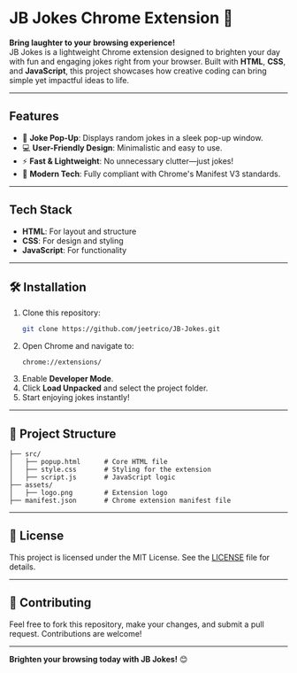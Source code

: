 # JB Jokes Chrome Extension 🎉  

**Bring laughter to your browsing experience!**  
JB Jokes is a lightweight Chrome extension designed to brighten your day with fun and engaging jokes right from your browser. Built with **HTML**, **CSS**, and **JavaScript**, this project showcases how creative coding can bring simple yet impactful ideas to life.  

---

## Features  
- 🌟 **Joke Pop-Up**: Displays random jokes in a sleek pop-up window.  
- 💻 **User-Friendly Design**: Minimalistic and easy to use.  
- ⚡ **Fast & Lightweight**: No unnecessary clutter—just jokes!  
- 📖 **Modern Tech**: Fully compliant with Chrome's Manifest V3 standards.  

---

## Tech Stack  
- **HTML**: For layout and structure  
- **CSS**: For design and styling  
- **JavaScript**: For functionality  

---

## 🛠️ Installation  

1. Clone this repository:  
   ```bash
   git clone https://github.com/jeetrico/JB-Jokes.git
   ```  
2. Open Chrome and navigate to:  
   ```
   chrome://extensions/
   ```  
3. Enable **Developer Mode**.  
4. Click **Load Unpacked** and select the project folder.  
5. Start enjoying jokes instantly!  

---

## 📂 Project Structure  

```
├── src/
│   ├── popup.html      # Core HTML file
│   ├── style.css       # Styling for the extension
│   ├── script.js       # JavaScript logic
├── assets/
│   ├── logo.png        # Extension logo
├── manifest.json       # Chrome extension manifest file
```

---

## 📝 License  
This project is licensed under the MIT License. See the [LICENSE](LICENSE) file for details.  

---

## 🤝 Contributing  
Feel free to fork this repository, make your changes, and submit a pull request. Contributions are welcome!  

---

**Brighten your browsing today with JB Jokes!** 😊
